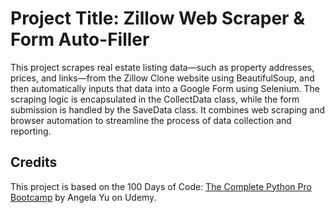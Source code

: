 # Project Title: Zillow Web Scraper & Form Auto-Filler
This project scrapes real estate listing data—such as property addresses, prices, and links—from the Zillow Clone website using BeautifulSoup, and then automatically inputs that data into a Google Form using Selenium. 
The scraping logic is encapsulated in the CollectData class, while the form submission is handled by the SaveData class. It combines web scraping and browser automation to streamline the process of data collection and reporting.

## Credits
This project is based on the 100 Days of Code: [The Complete Python Pro Bootcamp](https://www.udemy.com/course/100-days-of-code)  by Angela Yu on Udemy.
